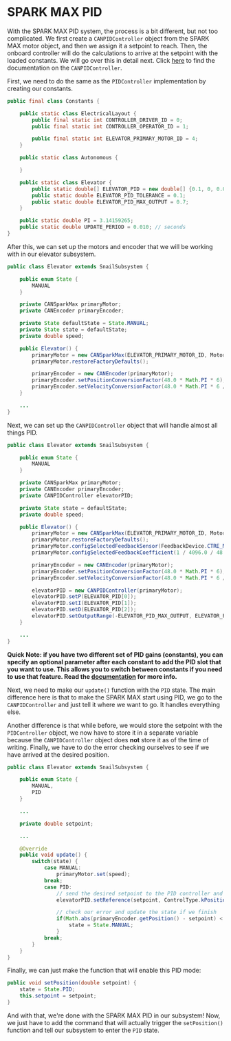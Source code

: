 # SPARK MAX PID

With the SPARK MAX PID system, the process is a bit different, but not too complicated. We first create a `CANPIDController` object from the SPARK MAX motor object, and then we assign it a setpoint to reach. Then, the onboard controller will do the calculations to arrive at the setpoint with the loaded constants. We will go over this in detail next. Click [here](http://www.revrobotics.com/content/sw/max/sw-docs/java/com/revrobotics/CANPIDController.html) to find the documentation on the `CANPIDController`.

First, we need to do the same as the `PIDController` implementation by creating our constants.

```java
public final class Constants {

    public static class ElectricalLayout {
        public final static int CONTROLLER_DRIVER_ID = 0;
        public final static int CONTROLLER_OPERATOR_ID = 1;

        public final static int ELEVATOR_PRIMARY_MOTOR_ID = 4;
    }

    public static class Autonomous {

    }

    public static class Elevator {
        public static double[] ELEVATOR_PID = new double[] {0.1, 0, 0.01};
        public static double ELEVATOR_PID_TOLERANCE = 0.1;
        public static double ELEVATOR_PID_MAX_OUTPUT = 0.7;
    }

    public static double PI = 3.14159265;
    public static double UPDATE_PERIOD = 0.010; // seconds
}
```

After this, we can set up the motors and encoder that we will be working with in our elevator subsystem.

```java
public class Elevator extends SnailSubsystem {

    public enum State {
        MANUAL
    }

    private CANSparkMax primaryMotor;
    private CANEncoder primaryEncoder;

    private State defaultState = State.MANUAL;
    private State state = defaultState;
    private double speed;

    public Elevator() {
        primaryMotor = new CANSparkMax(ELEVATOR_PRIMARY_MOTOR_ID, MotorType.kBrushless);
        primaryMotor.restoreFactoryDefaults();

        primaryEncoder = new CANEncoder(primaryMotor);
        primaryEncoder.setPositionConversionFactor(48.0 * Math.PI * 6);
        primaryEncoder.setVelocityConversionFactor(48.0 * Math.PI * 6 / 60);
    }

    ...
}
```

Next, we can set up the `CANPIDController` object that will handle almost all things PID.

```java
public class Elevator extends SnailSubsystem {

    public enum State {
        MANUAL
    }

    private CANSparkMax primaryMotor;
    private CANEncoder primaryEncoder;
    private CANPIDController elevatorPID;

    private State state = defaultState;
    private double speed;

    public Elevator() {
        primaryMotor = new CANSparkMax(ELEVATOR_PRIMARY_MOTOR_ID, MotorType.kBrushless);
        primaryMotor.restoreFactoryDefaults();
        primaryMotor.configSelectedFeedbackSensor(FeedbackDevice.CTRE_MagEncoder_Relative);
        primaryMotor.configSelectedFeedbackCoefficient(1 / 4096.0 / 48.0 * Math.PI * 6);

        primaryEncoder = new CANEncoder(primaryMotor);
        primaryEncoder.setPositionConversionFactor(48.0 * Math.PI * 6);
        primaryEncoder.setVelocityConversionFactor(48.0 * Math.PI * 6 / 60);

        elevatorPID = new CANPIDController(primaryMotor);
        elevatorPID.setP(ELEVATOR_PID[0]);
        elevatorPID.setI(ELEVATOR_PID[1]);
        elevatorPID.setD(ELEVATOR_PID[2]);
        elevatorPID.setOutputRange(-ELEVATOR_PID_MAX_OUTPUT, ELEVATOR_PID_MAX_OUTPUT);
    }

    ...
}
```

**Quick Note: if you have two different set of PID gains (constants), you can specify an optional parameter after each constant to add the PID slot that you want to use. This allows you to switch between constants if you need to use that feature. Read the [documentation](http://www.revrobotics.com/content/sw/max/sw-docs/java/com/revrobotics/CANPIDController.html) for more info.**

Next, we need to make our `update()` function with the `PID` state. The main difference here is that to make the SPARK MAX start using PID, we go to the `CANPIDController` and just tell it where we want to go. It handles everything else. 

Another difference is that while before, we would store the setpoint with the `PIDController` object, we now have to store it in a separate variable because the `CANPIDController` object does **not** store it as of the time of writing. Finally, we have to do the error checking ourselves to see if we have arrived at the desired position.

```java
public class Elevator extends SnailSubsystem {

    public enum State {
        MANUAL,
        PID
    }

    ...

    private double setpoint;

    ...

    @Override
    public void update() {
        switch(state) {
            case MANUAL:
                primaryMotor.set(speed);
            break;
            case PID:
                // send the desired setpoint to the PID controller and specify we want to use position control
                elevatorPID.setReference(setpoint, ControlType.kPosition);

                // check our error and update the state if we finish
                if(Math.abs(primaryEncoder.getPosition() - setpoint) < ELEVATOR_PID_TOLERANCE) {
                    state = State.MANUAL;
                }
            break;
        }
    }
}
```

Finally, we can just make the function that will enable this PID mode:

```java
public void setPosition(double setpoint) {
    state = State.PID;
    this.setpoint = setpoint;
}
```

And with that, we're done with the SPARK MAX PID in our subsystem! Now, we just have to add the command that will actually trigger the `setPosition()` function and tell our subsystem to enter the `PID` state.
